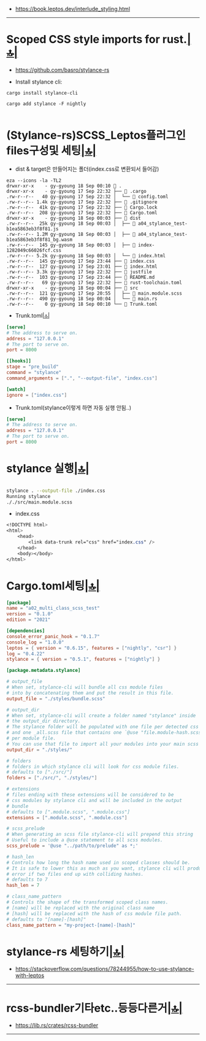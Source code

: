 - https://book.leptos.dev/interlude_styling.html

<hr>

# Scoped CSS style imports for rust.[|🔝|](#link)
- https://github.com/basro/stylance-rs

- Install stylance cli:

```
cargo install stylance-cli
```

```
cargo add stylance -F nightly
  
```

# (Stylance-rs)SCSS_Leptos플러그인files구성및 세팅[|🔝|](#link)

- dist & target은 만들어지는 폴더(index.css로 변환되서 들어감)
```
eza --icons -la -TL2
drwxr-xr-x    - gy-gyoung 18 Sep 00:10  .
drwxr-xr-x    - gy-gyoung 17 Sep 22:32 ├──  .cargo
.rw-r--r--   40 gy-gyoung 17 Sep 22:32 │  └──  config.toml
.rw-r--r-- 1.4k gy-gyoung 17 Sep 22:32 ├──  .gitignore
.rw-r--r--  41k gy-gyoung 17 Sep 22:32 ├──  Cargo.lock
.rw-r--r--  208 gy-gyoung 17 Sep 22:32 ├──  Cargo.toml
drwxr-xr-x    - gy-gyoung 18 Sep 00:03 ├──  dist
.rw-r--r--  25k gy-gyoung 18 Sep 00:03 │  ├──  a04_stylance_test-b1ea5863eb3f8f81.js
.rw-r--r-- 1.2M gy-gyoung 18 Sep 00:03 │  ├──  a04_stylance_test-b1ea5863eb3f8f81_bg.wasm
.rw-r--r--  145 gy-gyoung 18 Sep 00:03 │  ├──  index-1282049c66026fcf.css
.rw-r--r-- 5.2k gy-gyoung 18 Sep 00:03 │  └──  index.html
.rw-r--r--  145 gy-gyoung 17 Sep 23:44 ├──  index.css
.rw-r--r--  127 gy-gyoung 17 Sep 23:01 ├──  index.html
.rw-r--r-- 3.3k gy-gyoung 17 Sep 22:32 ├──  justfile
.rw-r--r--  103 gy-gyoung 17 Sep 23:44 ├──  README.md
.rw-r--r--   69 gy-gyoung 17 Sep 22:32 ├──  rust-toolchain.toml
drwxr-xr-x    - gy-gyoung 18 Sep 00:04 ├──  src
.rw-r--r--  121 gy-gyoung 17 Sep 20:55 │  ├──  main.module.scss
.rw-r--r--  490 gy-gyoung 18 Sep 00:04 │  └──  main.rs
.rw-r--r--    0 gy-gyoung 18 Sep 00:10 └──  Trunk.toml
```

- Trunk.toml[|🔝|](#link)
```toml
[serve]
# The address to serve on.
address = "127.0.0.1"
# The port to serve on.
port = 8000

[[hooks]]
stage = "pre_build"
command = "stylance"
command_arguments = [".", "--output-file", "index.css"]

[watch]
ignore = ["index.css"]

```

- Trunk.toml(stylance이렇게 하면 자동 실행 안됨..)
```toml
[serve]
# The address to serve on.
address = "127.0.0.1"
# The port to serve on.
port = 8000
```

# stylance 실행[|🔝|](#link)
```bash

stylance . --output-file ./index.css
Running stylance
././src/main.module.scss
```

- index.css
```css
<!DOCTYPE html>
<html>
    <head>
        <link data-trunk rel="css" href="index.css" />
    </head>
    <body></body>
</html>
```

# Cargo.toml세팅[|🔝|](#link)
```toml
[package]
name = "a02_multi_class_scss_test"
version = "0.1.0"
edition = "2021"

[dependencies]
console_error_panic_hook = "0.1.7"
console_log = "1.0.0"
leptos = { version = "0.6.15", features = ["nightly", "csr"] }
log = "0.4.22"
stylance = { version = "0.5.1", features = ["nightly"] }

[package.metadata.stylance]

# output_file
# When set, stylance-cli will bundle all css module files
# into by concatenating them and put the result in this file.
output_file = "./styles/bundle.scss"

# output_dir
# When set, stylance-cli will create a folder named "stylance" inside
# the output_dir directory.
# The stylance folder will be populated with one file per detected css module
# and one _all.scss file that contains one `@use "file.module-hash.scss";` statement
# per module file.
# You can use that file to import all your modules into your main scss project.
output_dir = "./styles/"

# folders
# folders in which stylance cli will look for css module files.
# defaults to ["./src/"]
folders = ["./src/", "./styles/"]

# extensions
# files ending with these extensions will be considered to be
# css modules by stylance cli and will be included in the output
# bundle
# defaults to [".module.scss", ".module.css"]
extensions = [".module.scss", ".module.css"]

# scss_prelude
# When generating an scss file stylance-cli will prepend this string
# Useful to include a @use statement to all scss modules.
scss_prelude = '@use "../path/to/prelude" as *;'

# hash_len
# Controls how long the hash name used in scoped classes should be.
# It is safe to lower this as much as you want, stylance cli will produce an
# error if two files end up with colliding hashes.
# defaults to 7
hash_len = 7

# class_name_pattern
# Controls the shape of the transformed scoped class names.
# [name] will be replaced with the original class name
# [hash] will be replaced with the hash of css module file path.
# defaults to "[name]-[hash]"
class_name_pattern = "my-project-[name]-[hash]"

```


# stylance-rs 세팅하기[|🔝|](#link)
- https://stackoverflow.com/questions/78244955/how-to-use-stylance-with-leptos

<hr>

# rcss-bundler기타etc..등등다른거[|🔝|](#link)
  - https://lib.rs/crates/rcss-bundler

<hr>
